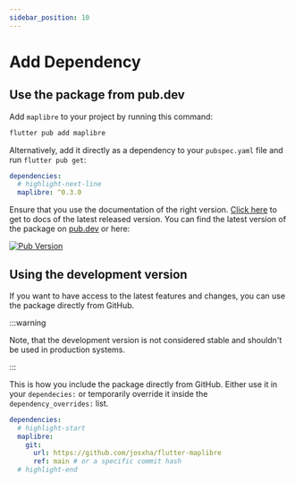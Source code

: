 ```yaml
---
sidebar_position: 10
---
```


# Add Dependency

## Use the package from pub.dev

Add `maplibre` to your project by running this command:

```bash
flutter pub add maplibre
```

Alternatively, add it directly as a dependency to your `pubspec.yaml` file and
run `flutter pub get`:

```yaml title="pubspec.yaml"
dependencies:
  # highlight-next-line
  maplibre: ^0.3.0
```

Ensure that you use the documentation of the right
version. [Click here](/docs/getting-started/add-dependency)
to get to docs of the latest released version.
You can find the latest version of the package on
[pub.dev](https://pub.dev/packages/maplibre) or here:

[![Pub Version](https://img.shields.io/pub/v/maplibre)](https://pub.dev/packages/maplibre)

## Using the development version

If you want to have access to the latest features and changes, you
can use the package directly from GitHub.

:::warning

Note, that the development version is not considered stable and shouldn't be
used in production systems.

:::

This is how you include the package directly from GitHub. Either use it in your
`dependecies:` or temporarily override it inside the `dependency_overrides:`
list.

```yaml title="pubspec.yaml"
dependencies:
  # highlight-start
  maplibre:
    git:
      url: https://github.com/josxha/flutter-maplibre
      ref: main # or a specific commit hash 
  # highlight-end
```
